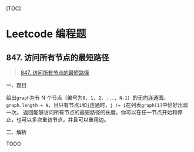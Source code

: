 [TOC]



# Leetcode 编程题

## 847. 访问所有节点的最短路径

> [847. 访问所有节点的最短路径](https://leetcode-cn.com/problems/shortest-path-visiting-all-nodes/ "847. 访问所有节点的最短路径")

一、题目

给出`graph`为有 N 个节点（编号为`0, 1, 2, ..., N-1`）的无向连通图。
`graph.length = N`，且只有节点`i`和`j`连通时，`j != i`在列表`graph[i]`中恰好出现一次。
返回能够访问所有节点的最短路径的长度。你可以在任一节点开始和停止，也可以多次重访节点，并且可以重用边。

二、解析

TODO
